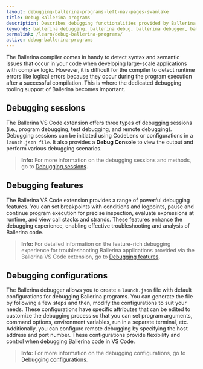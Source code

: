 ```yaml
---
layout: debugging-ballerina-programs-left-nav-pages-swanlake
title: Debug Ballerina programs
description: Describes debugging functionalities provided by Ballerina in Visual Studio Code.  
keywords: ballerina debugging, ballerina debug, ballerina debugger, ballerina vs code
permalink: /learn/debug-ballerina-programs/
active: debug-ballerina-programs
---
```


The Ballerina compiler comes in handy to detect syntax and semantic issues that occur in your code when developing large-scale applications with complex logic. However, it is difficult for the compiler to detect runtime errors like logical errors because they occur during the program execution after a successful compilation. This is where the dedicated debugging tooling support of Ballerina becomes important.

## Debugging sessions

The Ballerina VS Code extension offers three types of debugging sessions (i.e., program debugging, test debugging, and remote debugging). Debugging sessions can be initiated using CodeLens or configurations in a `launch.json file`. It also provides a **Debug Console** to view the output and perform various debugging scenarios.

>**Info:** For more information on the debugging sessions and methods, go to <a href="https://wso2.com/ballerina/vscode/docs/debug-the-code/debug-sessions/" target="_blank">Debugging sessions</a>.

## Debugging features

The Ballerina VS Code extension provides a range of powerful debugging features. You can set breakpoints with conditions and logpoints, pause and continue program execution for precise inspection, evaluate expressions at runtime, and view call stacks and strands. These features enhance the debugging experience, enabling effective troubleshooting and analysis of Ballerina code.

>**Info:** For detailed information on the feature-rich debugging experience for troubleshooting Ballerina applications provided via the Ballerina VS Code extension, go to <a href="https://wso2.com/ballerina/vscode/docs/debug-the-code/debug-features/" target="_blank">Debugging features</a>.

## Debugging configurations

The Ballerina debugger allows you to create a `launch.json` file with default configurations for debugging Ballerina programs. You can generate the file by following a few steps and then, modify the configurations to suit your needs. These configurations have specific attributes that can be edited to customize the debugging process so that you can set program arguments, command options, environment variables, run in a separate terminal, etc. Additionally, you can configure remote debugging by specifying the host address and port number. These configurations provide flexibility and control when debugging Ballerina code in VS Code.

>**Info:** For more information on the debugging configurations, go to <a href="https://wso2.com/ballerina/vscode/docs/debug-the-code/debug-configurations/" target="_blank">Debugging configurations</a>.
